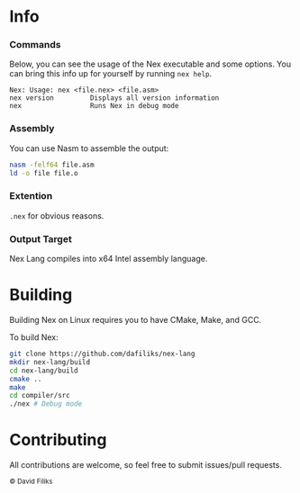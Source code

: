 # Info

### Commands
Below, you can see the usage of the Nex executable and some options. You can bring this info up for yourself by running `nex help`.

```
Nex: Usage: nex <file.nex> <file.asm>
nex version         Displays all version information
nex                 Runs Nex in debug mode
```


### Assembly
You can use Nasm to assemble the output:

```bash
nasm -felf64 file.asm
ld -o file file.o
```

### Extention
`.nex` for obvious reasons.

### Output Target
Nex Lang compiles into x64 Intel assembly language.

# Building

Building Nex on Linux requires you to have CMake, Make, and GCC.

To build Nex:

```bash
git clone https://github.com/dafiliks/nex-lang
mkdir nex-lang/build
cd nex-lang/build
cmake ..
make
cd compiler/src
./nex # Debug mode
```

# Contributing

All contributions are welcome, so feel free to submit issues/pull requests.

<sub> © David Filiks </sub>
